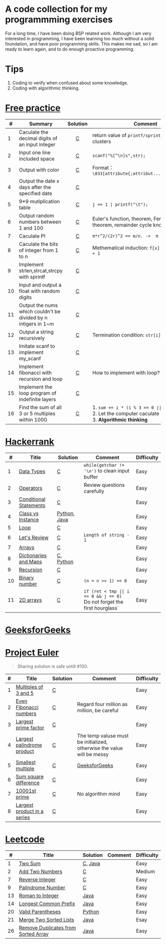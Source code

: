 A code collection for my programmming exercises
===

For a long time, I have been doing BSP related work. Although I am very interested in programming, I have been learning too much without a solid foundation, and have poor programming skills. This makes me sad, so I am ready to learn again, and to do enough proactive programming.

# Tips
1. Coding to verify when confused about some knowledge.
2. Coding with algorithmic thinking.

# [Free practice](http://huaqianlee.github.io/)

| #   | Summary                                                        |                   Solution                   | Comment                                                                                                        | Difficulty |
| --- | -------------------------------------------------------------- | :------------------------------------------: | -------------------------------------------------------------------------------------------------------------- | ---------- |
| 1   | Caculate the decimal digits of an input integer                | [C](freepractice/c/decimal_digits_of_int.c)  | return value of `printf/sprintf/scanf/...` clusters                                                            | Easy       |
| 2   | Input one line included space                                  | [C](freepractice/c/input_line_with_space.c)  | `scanf("%[^\n]s",str);`                                                                                        | Easy       |
| 3   | Output with color                                              |   [C](freepractice/c/output_with_color.c)    | Format：`\033[attribute{;attribut...}moutput\033[0m`                                                           | Easy       |
| 4   | Output the date x days after the specified date                |     [C](freepractice/c/caculate_date.c)      |                                                                                                                | Easy       |
| 5   | 9*9 mutiplication table                                        |  [C](freepractice/c/mutiplication_table.c)   | `j == 1 \| printf("\t");`                                                                                      | Easy       |
| 6   | Output random numbers between 1 and 100                        |       [C](freepractice/c/1_100_rand.c)       | Euler's function, theorem, Fermat's little theorem, remainder cycle knots, etc.                                | Hard       |
| 7   | Caculate PI                                                    |           [C](freepractice/c/PI.c)           | `π*r^2/(2r)^2 == m/n. ->  π = 4 * m/n`                                                                         | Easy       |
| 8   | Caculate the bits of integer from 1 to n                       |     [C](freepractice/c/bits_caculate.c)      | Methematical induction: `f[x] = f[x & (x-1)] + 1`                                                              | Medium     |
| 9   | Implement strlen,strcat,strcpy with sprintf                    | [C](freepractice/c/str_func_with_sprintf.c)  |                                                                                                                | Easy       |
| 10  | Input and output a float with random digits                    |      [C](freepractice/c/random_float.c)      |                                                                                                                | Easy       |
| 11  | Output the nums which couldn't be divided by n intigers in 1~m |        [C](freepractice/c/rm_multy.c)        |                                                                                                                | Easy       |
| 12  | Output a string recursively                                    |     [C](freepractice/c/recurse_string.c)     | Termination condition: `str[i]`                                                                                | Easy       |
| 13  | Imitate scanf to implement my_scanf                            |        [C](freepractice/c/my_scanf.c)        |                                                                                                                | Easy       |
| 14  | Implement fibonacci with recursion and loop                    |   [C](freepractice/c/fibonacci_by_loop.c)    | How to implement with loop?                                                                                    | Medium     |
| 15  | Implement the loop program of indefinite layers                | [C](freepractice/c/indefinite_layers_loop.c) |                                                                                                                | Medium     |
| 16  | Find the sum of all 3 or 5 multiples within 1000               |       [C](freepractice/c/sum_of_3_5.c)       | 1. `sum += i * (i % 3 == 0 \|\| i % 5 == 0)` <br/>2. Let the computer caculate<br/>3. **Algorithmic thinking** | Easy       |


# [Hackerrank](https://www.hackerrank.com/)

| #   | Title                                                                                             | Solution                                                                              | Comment                                                                       | Difficulty |
| --- | ------------------------------------------------------------------------------------------------- | ------------------------------------------------------------------------------------- | ----------------------------------------------------------------------------- | ---------- |
| 1   | [Data Types](https://www.hackerrank.com/challenges/30-data-types/problem)                         | [C](hackerrank/c/data_types.c)                                                        | `while(getchar != '\n')` to clean input buffer                                | Easy       |
| 2   | [Operators](https://www.hackerrank.com/challenges/30-operators/problem)                           | [C](hackerrank/c/operators.c)                                                         | Review questions carefully                                                    | Easy       |
| 3   | [Conditional Statements](https://www.hackerrank.com/challenges/30-conditional-statements/problem) | [C](hackerrank/c/conditional_statements.c)                                            |                                                                               | Easy       |
| 4   | [Class vs Instance](https://www.hackerrank.com/challenges/30-class-vs-instance/problem)           | [Python](hackerrank/python/class_vs_instance.py), [Java](hackerrank/java/Person.java) |                                                                               | Easy       |
| 5   | [Loop](https://www.hackerrank.com/challenges/30-loops/problem)                                    | [C](hackerrank/c/loop.c)                                                              |                                                                               | Easy       |
| 6   | [Let's Review](https://www.hackerrank.com/challenges/30-review-loop/problem)                      | [C](hackerrank/c/review_loop.c)                                                       | `Length of string - 1`                                                        | Easy       |
| 7   | [Arrays](https://www.hackerrank.com/challenges/30-arrays/problem)                                 | [C](hackerrank/c/arrays.c)                                                            |                                                                               | Easy       |
| 8   | [Dictionaries and Maps](https://www.hackerrank.com/challenges/30-dictionaries-and-maps/problem)   | [C](hackerrank/c/dictionaries_maps.c), [Python](hackerrank/python/dictinaries.py)     |                                                                               | Easy       |
| 9   | [Recursion](https://www.hackerrank.com/challenges/30-recursion/problem)                           | [C](hackerrank/c/recursion.c)                                                         |                                                                               | Easy       |
| 10  | [Binary number](https://www.hackerrank.com/challenges/30-binary-numbers/problem)                  | [C](hackerrank/c/binary_num.c)                                                        | `(n = n >> 1) == 0`                                                           | Easy       |
| 11  | [2D arrays](https://www.hackerrank.com/challenges/30-2d-arrays/problem)                           | [C](hackerrank/c/2d_arrays.c)                                                         | `if (ret < tmp \|\| i == 0 && j == 0)`<br/>Do not forget the first hourglass` | Easy       |

# [GeeksforGeeks](https://practice.geeksforgeeks.org/home/)


# [Project Euler](https://projecteuler.net/)
> Sharing solution is safe untill #100.

| #   | Title                                                             | Solution                                          | Comment                                                                                   | Difficulty |
| --- | ----------------------------------------------------------------- | ------------------------------------------------- | ----------------------------------------------------------------------------------------- | ---------- |
| 1   | [Multiples of 3 and 5](https://projecteuler.net/problem=1)        | [C](projecteuler/c/multi_of_3_5.c)                |                                                                                           | Easy       |
| 2   | [Even Fibonacci numbers](https://projecteuler.net/problem=2)      | [C](projecteuler/c/even_fibonacci_num.c)          | Regard four million as million, be careful                                                | Easy       |
| 3   | [Largest prime factor](https://projecteuler.net/problem=3)        | [C](projecteuler/c/largest_prime_factor.c)        |                                                                                           | Easy       |
| 4   | [Largest palindrome product](https://projecteuler.net/problem=4)  | [C](projecteuler/c/palindrome_product.c)          | The temp valuse must be initialized, otherwise the value will be messy                    | Easy       |
| 5   | [Smallest multiple](https://projecteuler.net/problem=5)           | [C](projecteuler/c/smallest_mutiple.c)            | [GeeksforGeeks](https://www.geeksforgeeks.org/smallest-number-divisible-first-n-numbers/) | Easy       |
| 6   | [Sum square difference](https://projecteuler.net/problem=6)       | [C](projecteuler/c/sum_square_diff.c)             |                                                                                           | Easy       |
| 7   | [10001st prime](https://projecteuler.net/problem=7)               | [C](projecteuler/c/10001_prime_number.c)          | No algorithm mind                                                                         | Easy       |
| 8   | [Largest product in a series](https://projecteuler.net/problem=8) | [C](projecteuler/c/largest_product_in_a_series.c) |                                                                                           | Easy       |

# [Leetcode](https://leetcode.com/problemset/all/)

| #   | Title                                                                                                     | Solution                                                    | Comment | Difficulty |
| --- | --------------------------------------------------------------------------------------------------------- | ----------------------------------------------------------- | ------- | ---------- |
| 1   | [Two Sum](https://leetcode.com/problems/two-sum/)                                                         | [C](leetcode/c/twoSum.c), [Java](leetcode/java/TwoSum.java) |         | Easy       |
| 2   | [Add Two Numbers](https://leetcode.com/problems/add-two-numbers/)                                         | [C](leetcode/c/addTwoNumbers.c)                             |         | Medium     |
| 7   | [Reverse Integer](https://leetcode.com/problems/reverse-integer/)                                         | [C](leetcode/c/reverseInteger.c)                            |         | Easy       |
| 9   | [Palindrome Number](https://leetcode.com/problems/palindrome-number/)                                     | [C](leetcode/c/isPalindrome.c)                              |         | Easy       |
| 13  | [Roman to Integer](https://leetcode.com/problems/roman-to-integer/)                                       | [Java](leetcode/java/RomantoInteger.java)                   |         | Easy       |
| 14  | [Longest Common Prefix](https://leetcode.com/problems/longest-common-prefix/)                             | [Java](leetcode/java/LongestCommonPrefix.java)              |         | Easy       |
| 20  | [Valid Parentheses](https://leetcode.com/problems/valid-parentheses/)                                     | [Python](leetcode/python/ValidParentheses.py)               |         | Easy       |
| 21  | [Merge Two Sorted Lists](https://leetcode.com/problems/merge-two-sorted-lists/)                           | [Java](leetcode/java/MergeTwoSortedLists.java)              |         | Esay       |
| 26  | [Remove Duplicates from Sorted Array](https://leetcode.com/problems/remove-duplicates-from-sorted-array/) | [Java](leetcode/java/RemoveDuplicatesfromSortedArray.java)  |         | Easy       |
